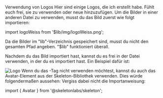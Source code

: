 Verwendung von Logos
Hier sind einige Logos, die ich erstellt habe. Fühlt euch frei, sie zu verwenden oder neue hinzuzufügen. Um die Bilder in einer anderen Datei zu verwenden, musst du das Bild zuerst wie folgt importieren:

import logoWeiss from '$lib/img/logoWeiss.png';

Da die Bilder im "lib"-Verzeichnis gespeichert sind, musst du nicht den gesamten Pfad angeben. "$lib" funktioniert überall.

Nachdem du das Bild importiert hast, kannst du es frei in der Datei verwenden, in der du es importiert hast. Ein Beispiel dafür ist:

<img class="w-40 ml-5" src={logoWeiss} alt="Logo" />
Wenn du das -Tag nicht verwenden möchtest, kannst du auch das Avatar-Element aus der Skeleton-Bibliothek verwenden. Dies würde folgendermaßen aussehen:

<Avatar src={logoWeiss} class="w-9 h-9 mr-6 rounded-full" />
Vergiss dabei nicht die Importanweisung:

import { Avatar } from '@skeletonlabs/skeleton';
